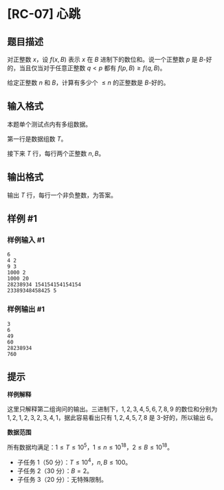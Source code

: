 # [RC-07] 心跳

## 题目描述

对正整数 $x$，设 $f(x,B)$ 表示 $x$ 在 $B$ 进制下的数位和。说一个正整数 $p$ 是 $B$-好的，当且仅当对于任意正整数 $q<p$ 都有 $f(p,B)\ge f(q,B)$。

给定正整数 $n$ 和 $B$，计算有多少个 $\le n$ 的正整数是 $B$-好的。

## 输入格式

本题单个测试点内有多组数据。



第一行是数据组数 $T$。

接下来 $T$ 行，每行两个正整数 $n,B$。

## 输出格式

输出 $T$ 行，每行一个非负整数，为答案。

## 样例 #1

### 样例输入 #1
```
6
4 2
9 3
1000 2
1000 20
28238934 154154154154154
23389348458425 5
```

### 样例输出 #1

```
3
6
49
60
28238934
760
```

## 提示

**样例解释**

这里只解释第二组询问的输出。三进制下，$1,2,3,4,5,6,7,8,9$ 的数位和分别为 $1,2,1,2,3,2,3,4,1$，据此容易看出只有 $1,2,4,5,7,8$ 是 $3$-好的，所以输出 $6$。

**数据范围**

所有数据均满足：$1\le T\le 10^5$，$1\le n\le 10^{18}$，$2\le B\le 10^{18}$。

- 子任务 $1$（$50$ 分）：$T\le 10^4$，$n,B\le 100$。
- 子任务 $2$（$30$ 分）：$B=2$。
- 子任务 $3$（$20$ 分）：无特殊限制。
